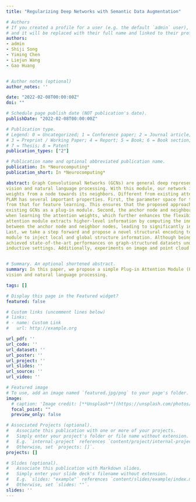 ```yaml
---
title: "Regularizing Deep Networks with Semantic Data Augmentation"

# Authors
# If you created a profile for a user (e.g. the default `admin` user), write the username (folder name) here 
# and it will be replaced with their full name and linked to their profile.
authors:
- admin
- Shiji Song
- Yiming Chen
- Liejun Wang
- Gao Huang


# Author notes (optional)
author_notes: ''

date: "2022-02-08T00:00:00Z"
doi: ""

# Schedule page publish date (NOT publication's date).
publishDate: "2022-02-08T00:00:00Z"

# Publication type.
# Legend: 0 = Uncategorized; 1 = Conference paper; 2 = Journal article;
# 3 = Preprint / Working Paper; 4 = Report; 5 = Book; 6 = Book section;
# 7 = Thesis; 8 = Patent
publication_types: ["2"]

# Publication name and optional abbreviated publication name.
publication: In *Neurocomputing*
publication_short: In *Neurocomputing*

abstract: Graph Convolutional Networks (GCNs) are general deep representation learning models for graphstructured data. In this paper, we propose a simple Plug-in Attention Module (PLAM) to improve the representation power of GCNs, inspired by the recent success of the query-key mechanism in computer
vision and natural language processing. With this module, our network is able to adaptively learn the
weights from a node towards its neighbors. Different from existing attention-based GCNs, the proposed
PLAM has several important properties. First, the parameter space for the attention module is isolated
from that for feature learning. This ensures that the proposed approach can be conveniently applied to
existing GCNs as a plug-in module. Second, the anchor node and neighbor nodes are treated separately
when learning the attention weights, which further enhances the flexibility of our structure. Third, our
attention module extracts higher-level information by computing the inner product of the features
between the anchor node and neighbor nodes, leading to significantly increased representation power.
Last, we take a step forward and propose a novel structural encoding technique for the graph attention
module to inject local and global structure information. Although being simple, our PLAM models have
achieved state-of-the-art performances on graph-structured datasets under both the transductive and
inductive settings. Additionally, experiments on image and point cloud datasets show potential applications of PLAM on several computer vision tasks.


# Summary. An optional shortened abstract.
summary: In this paper, we propose a simple Plug-in Attention Module (PLAM) to improve the representation power of GCNs, inspired by the recent success of the query-key mechanism in computer
vision and natural language processing.

tags: []

# Display this page in the Featured widget?
featured: false

# Custom links (uncomment lines below)
# links:
# - name: Custom Link
#   url: http://example.org

url_pdf: ''
url_code: ''
url_dataset: ''
url_poster: ''
url_project: ''
url_slides: ''
url_source: ''
url_video: ''

# Featured image
# To use, add an image named `featured.jpg/png` to your page's folder. 
image:
  # caption: 'Image credit: [**Unsplash**](https://unsplash.com/photos/pLCdAaMFLTE)'
  focal_point: ""
  preview_only: false

# Associated Projects (optional).
#   Associate this publication with one or more of your projects.
#   Simply enter your project's folder or file name without extension.
#   E.g. `internal-project` references `content/project/internal-project/index.md`.
#   Otherwise, set `projects: []`.
projects: []

# Slides (optional).
#   Associate this publication with Markdown slides.
#   Simply enter your slide deck's filename without extension.
#   E.g. `slides: "example"` references `content/slides/example/index.md`.
#   Otherwise, set `slides: ""`.
slides: ''
---
```

<!-- 
{{% callout note %}}
Click the *Cite* button above to demo the feature to enable visitors to import publication metadata into their reference management software.
{{% /callout %}}

{{% callout note %}}
Create your slides in Markdown - click the *Slides* button to check out the example.
{{% /callout %}}

Supplementary notes can be added here, including [code, math, and images](https://wowchemy.com/docs/writing-markdown-latex/). -->
